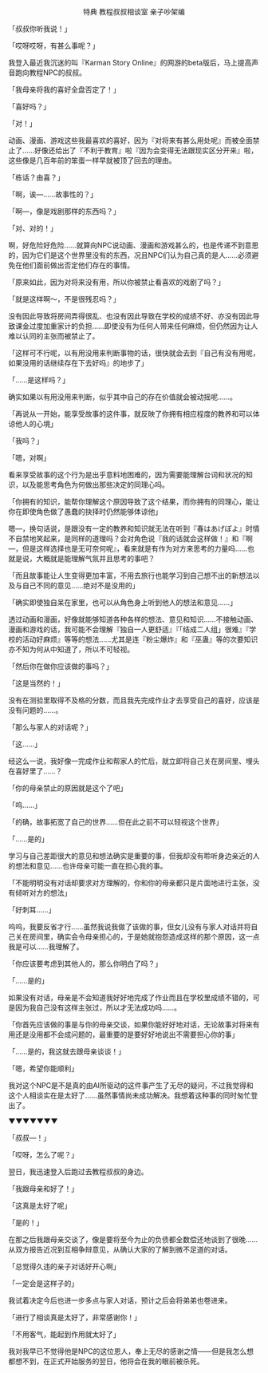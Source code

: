 <p align="center">特典 教程叔叔相谈室 亲子吵架编</p>

「叔叔你听我说！」

「哎呀哎呀，有甚么事呢？」

我登入最近我沉迷的叫『Karman Story Online』的网游的beta版后，马上提高声音跑向教程NPC的叔叔。

「我母亲将我的喜好全盘否定了！」

「喜好吗？」

「对！」

动画、漫画、游戏这些我最喜欢的喜好，因为『对将来有甚么用处呢』而被全面禁止了……好像还给出了『不利于教育』啦『因为会变得无法跟现实区分开来』啦，这些像是几百年前的笨蛋一样早就被顶了回去的理由。

「栋话？由喜？」

「啊，诶—……故事性的？」

「啊—，像是戏剧那样的东西吗？」

「对、对的！」

啊，好危险好危险……就算向NPC说动画、漫画和游戏甚么的，也是传递不到意思的，因为它们是这个世界里没有的东西，况且NPC们认为自己真的是人……必须避免在他们面前做出否定他们存在的事情。

「原来如此，因为对将来没有用，所以你被禁止看喜欢的戏剧了吗？」

「就是这样啊～，不是很残忍吗？」

没有因此导致将房间弄得很乱、也没有因此导致在学校的成绩不好、亦没有因此导致课金过度加重家计的负担……即使没有为任何人带来任何麻烦，但仍然因为让人难以认同的主张而被禁止了。

「这样可不行呢，以有用没用来判断事物的话，很快就会去到『自己有没有用呢，如果没用的话继续存在下去好吗』的地步了」

「……是这样吗？」

确实如果以有用没用来判断，似乎其中自己的存在价值就会被动摇呢……。

「再说从一开始，能享受故事的这件事，就反映了你拥有相应程度的教养和可以体谅他人的心境」

「我吗？」

「嗯，对啊」

看来享受故事的这个行为是出乎意料地困难的，因为需要能理解台词和状况的知识，以及能思考角色为何做出那些决定的同理心吗。

「你拥有的知识，能帮你理解这个原因导致了这个结果，而你拥有的同理心，能让你在即使角色做了愚蠢的抉择时仍然能够体谅他」

嗯—，换句话说，是跟没有一定的教养和知识就无法在听到『春はあげぽよ』时情不自禁地笑起来，是同样的道理吗？会对角色说『我的话就会这样做！』和『啊—，但是这样选择也是无可奈何呢』，看来就是有作为对方来思考的力量吗……也就是说，大概就是能理解气氛并且思考的事吧？

「而且故事能让人生变得更加丰富，不用去旅行也能学习到自己想不出的新想法以及与自己不同的意见……绝对不是没用的」

「确实即使独自呆在家里，也可以从角色身上听到他人的想法和意见……」

透过动画和漫画，好像就能够知道各种各样的想法、意见和知识……不接触动画、漫画和游戏的话，我可能不会理解『独自一人更舒适』『「结成二人组」很难』『学校的活动好麻烦』等等的想法……尤其是连『粉尘爆炸』和『巫蛊』等的次要知识亦不知为何从中知道了，所以不可轻视。

「然后你在做你应该做的事吗？」

「这是当然的！」

没有在测验里取得不及格的分数，而且我先完成作业才去享受自己的喜好，应该是没有问题的……。

「那么与家人的对话呢？」

「这……」

经这么一说，我好像一完成作业和帮家人的忙后，就立即将自己关在房间里、埋头在喜好里了……？

「你的母亲禁止的原因就是这个了吧」

「呜……」

「的确，故事拓宽了自己的世界……但在此之前不可以轻视这个世界」

「……是的」

学习与自己差距很大的意见和想法确实是重要的事，但我却没有聆听身边亲近的人的想法和意见……也许母亲可能一直在担心我的事。

「不能明明没有对话却要求对方理解的，你和你的母亲都只是片面地进行主张，没有倾听对方的想法」

「好刺耳……」

呜呜，我要反省才行……虽然我说我做了该做的事，但女儿没有与家人对话并将自己关在房间里，确实会令母亲担心的，于是她就抱怨造成这样的那个原因，这一点我是可以……我理解了。

「你应该要考虑到其他人的，那么你明白了吗？」

「……是的」

如果没有对话，母亲是不会知道我好好地完成了作业而且在学校里成绩不错的，可是因为我自己没有这样主张过，所以才无法成功吗……。

「你首先应该做的事是与你的母亲交谈，如果你能好好地对话，无论故事对将来有用还是没用都不会成问题的，最重要的是要好好地说出不需要担心你的事」

「……是的，我这就去跟母亲谈谈！」

「嗯，希望你能顺利」

我对这个NPC是不是真的由AI所驱动的这件事产生了无尽的疑问，不过我觉得和这个人相谈实在是太好了……虽然事情尚未成功解决。我想着这种事的同时匆忙登出了。

▼▼▼▼▼▼▼

「叔叔—！」

「哎呀，怎么了呢？」

翌日，我迅速登入后跑过去教程叔叔的身边。

「我跟母亲和好了！」

「这真是太好了呢」

「是的！」

在那之后我跟母亲交谈了，像是要将至今为止的负债都全数偿还地谈到了很晚……从双方报告近况到互相争辩意见，从确认大家的了解到微不足道的对话。

「总觉得久违的亲子对话好开心啊」

「一定会是这样子的」

我试着决定今后也进一步多点与家人对话，预计之后会将弟弟也卷进来。

「进行了相谈真是太好了，非常感谢你！」

「不用客气，能起到作用就太好了」

我对我早已不觉得他是NPC的这位恩人，奉上无尽的感谢之情——但是我怎么想都想不到，在正式开始服务的翌日，他将会在我的眼前被杀死。

